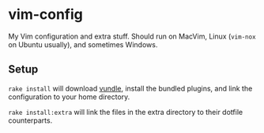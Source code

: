 # vim-config

My Vim configuration and extra stuff. Should run on MacVim, Linux (`vim-nox` on Ubuntu usually), and sometimes Windows.

## Setup

`rake install` will download [vundle](https://github.com/gmarik/vundle), install the bundled plugins,  and link the configuration to your home directory.

`rake install:extra` will link the files in the extra directory to their dotfile counterparts.





